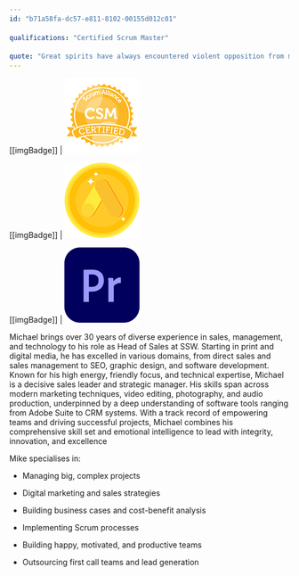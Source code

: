 ```yaml
---
id: "b71a58fa-dc57-e811-8102-00155d012c01"

qualifications: "Certified Scrum Master"

quote: "Great spirits have always encountered violent opposition from mediocre minds."
---
```


[[imgBadge]]
| ![Certified Scrum Master](../badges/Certification-scrumalliance-master.png)

[[imgBadge]]
| ![Google Ads Fundamental Completion](../badges/Certification-google-award-ads-fundamentals.png)

[[imgBadge]]
| ![Adobe Premiere](../badges/Designer-adobe-premiere.png)


Michael brings over 30 years of diverse experience in sales, management, and technology to his role as Head of Sales at SSW. Starting in print and digital media, he has excelled in various domains, from direct sales and sales management to SEO, graphic design, and software development. Known for his high energy, friendly focus, and technical expertise, Michael is a decisive sales leader and strategic manager. His skills span across modern marketing techniques, video editing, photography, and audio production, underpinned by a deep understanding of software tools ranging from Adobe Suite to CRM systems. With a track record of empowering teams and driving successful projects, Michael combines his comprehensive skill set and emotional intelligence to lead with integrity, innovation, and excellence

Mike specialises in:

- Managing big, complex projects

- Digital marketing and sales strategies

- Building business cases and cost-benefit analysis

- Implementing Scrum processes

- Building happy, motivated, and productive teams

- Outsourcing first call teams and lead generation
